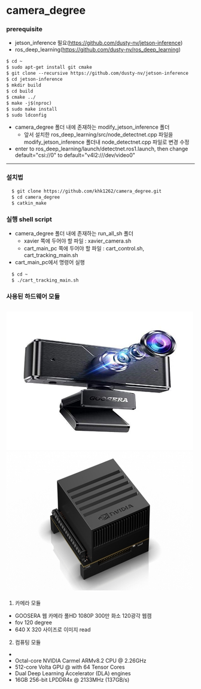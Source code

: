 camera_degree
=============

### prerequisite
* jetson_inference 필요(https://github.com/dusty-nv/jetson-inference)
* ros_deep_learning(https://github.com/dusty-nv/ros_deep_learning)
```
$ cd ~
$ sudo apt-get install git cmake
$ git clone --recursive https://github.com/dusty-nv/jetson-inference
$ cd jetson-inference
$ mkdir build
$ cd build
$ cmake ../
$ make -j$(nproc)
$ sudo make install
$ sudo ldconfig
```
* camera_degree 폴더 내에 존재하는 modify_jetson_inference 폴더
  * 앞서 설치한 ros_deep_learning/src/node_detectnet.cpp 파일을 modify_jetson_inference 폴더내 node_detectnet.cpp 파일로 변경 수정
* enter to ros_deep_learning/launch/detectnet.ros1.launch, then change default="csi://0" to default="v4l2:///dev/video0"
- - -

### 설치법
```
  $ git clone https://github.com/khk1262/camera_degree.git
  $ cd camera_degree
  $ catkin_make
```

### 실행 shell script
* camera_degree 폴더 내에 존재하는 run_all_sh 폴더
  * xavier 쪽에 두어야 할 파일 : xavier_camera.sh
  * cart_main_pc 쪽에 두어야 할 파일 : cart_control.sh, cart_tracking_main.sh
* cart_main_pc에서 명령어 실행
```
  $ cd ~
  $ ./cart_tracking_main.sh 
```

### 사용된 하드웨어 모듈

<img src="https://github.com/khk1262/camera_degree/blob/main/pic/%EA%B4%91%EA%B0%81%20%EC%B9%B4%EB%A9%94%EB%9D%BC.jpg" width="500" height="370"> <img src="https://github.com/khk1262/camera_degree/blob/main/pic/%EC%A0%AF%EC%8A%A8%20%EC%9E%90%EB%B9%84%EC%97%90.jpg" width="500" height="370">  
---
1. 카메라 모듈
- GOOSERA 웹 카메라 풀HD 1080P 300만 화소 120광각 웹캠
- fov 120 degree
- 640 X 320 사이즈로 이미지 read

2. 컴퓨팅 모듈
- 
- Octal-core NVIDIA Carmel ARMv8.2 CPU @ 2.26GHz
- 512-core Volta GPU @ with 64 Tensor Cores
- Dual Deep Learning Accelerator (DLA) engines
- 16GB 256-bit LPDDR4x @ 2133MHz (137GB/s)
